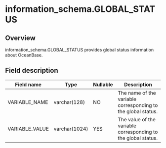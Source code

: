 information_schema.GLOBAL_STATUS 
=====================================================



Overview 
-----------------

information_schema.GLOBAL_STATUS provides global status information about OceanBase. 

Field description 
--------------------------



| **Field name** |   **Type**    | **Nullable** |                        **Description**                        |
|----------------|---------------|--------------|---------------------------------------------------------------|
| VARIABLE_NAME  | varchar(128)  | NO           | The name of the variable corresponding to the global status.  |
| VARIABLE_VALUE | varchar(1024) | YES          | The value of the variable corresponding to the global status. |




